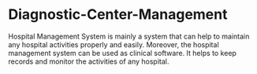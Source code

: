 # Diagnostic-Center-Management
Hospital Management System is mainly a system that can help to maintain any hospital activities properly and easily. Moreover, the hospital management system can be used as clinical software. It helps to keep records and monitor the activities of any hospital.
